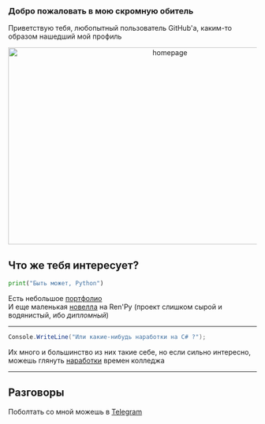 ### Добро пожаловать в мою скромную обитель
Приветствую тебя, любопытный пользователь GitHub'a, каким-то образом нашедший мой профиль
<p align=center>
<img src="https://pibig.info/uploads/posts/2021-04/1619154201_14-pibig_info-p-rena-ryugu-anime-krasivo-20.jpg" alt="homepage" width=640 height=400/>
</p>

## Что же тебя интересует?
```python
print("Быть может, Python")
```
Есть небольшое [портфолио](https://github.com/sanyagribanov/python_portfolio.git)<br>
И еще маленькая [новелла](https://github.com/sanyagribanov/Novel.git) на Ren'Py (проект слишком сырой и водянистый, ибо <i>дипломный</i>)

---

```C#
Console.WriteLine("Или какие-нибудь наработки на C# ?");
```
Их много и большинство из них такие себе, но если сильно интересно, можешь глянуть [наработки](https://github.com/sanyagribanov/2CoursePrograms.git) времен колледжа

---

## Разговоры
Поболтать со мной можешь в [Telegram](https://t.me/@bitardoff)
<!--
**sanyagribanov/sanyagribanov** is a ✨ _special_ ✨ repository because its `README.md` (this file) appears on your GitHub profile.

Here are some ideas to get you started:

- 🔭 I’m currently working on ...
- 🌱 I’m currently learning ...
- 👯 I’m looking to collaborate on ...
- 🤔 I’m looking for help with ...
- 💬 Ask me about ...
- 📫 How to reach me: ...
- 😄 Pronouns: ...
- ⚡ Fun fact: ...
-->
